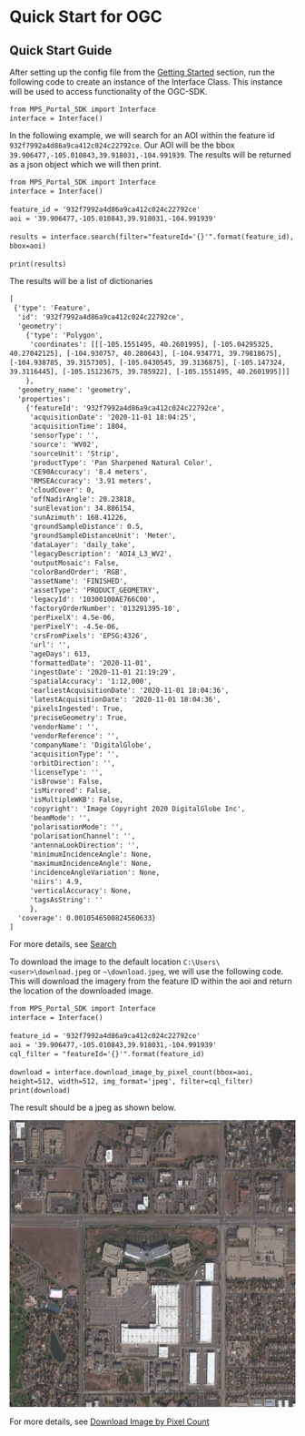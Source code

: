 # Quick Start for OGC

## Quick Start Guide

After setting up the config file from the [Getting Started](../index.md) section, run the following code to create an instance of the Interface Class. This instance will be used to access functionality of the OGC-SDK.

	from MPS_Portal_SDK import Interface
	interface = Interface()
	
In the following example, we will search for an AOI within the feature id `932f7992a4d86a9ca412c024c22792ce`. Our AOI will be the bbox `39.906477,-105.010843,39.918031,-104.991939`. The results will be returned as a json object which we will then print.


	from MPS_Portal_SDK import Interface
	interface = Interface()
	
	feature_id = '932f7992a4d86a9ca412c024c22792ce'
	aoi = '39.906477,-105.010843,39.918031,-104.991939'
	
	results = interface.search(filter="featureId='{}'".format(feature_id), bbox=aoi)
	
	print(results)
	
The results will be a list of dictionaries
	
	[
	 {'type': 'Feature', 
	  'id': '932f7992a4d86a9ca412c024c22792ce', 
	  'geometry': 
	    {'type': 'Polygon', 
		 'coordinates': [[[-105.1551495, 40.2601995], [-105.04295325, 40.27042125], [-104.930757, 40.280643], [-104.934771, 39.79818675], [-104.938785, 39.3157305], [-105.0430545, 39.3136875], [-105.147324, 39.3116445], [-105.15123675, 39.785922], [-105.1551495, 40.2601995]]]
		}, 
	  'geometry_name': 'geometry', 
	  'properties': 
	    {'featureId': '932f7992a4d86a9ca412c024c22792ce', 
		 'acquisitionDate': '2020-11-01 18:04:25', 
		 'acquisitionTime': 1804, 
		 'sensorType': '', 
		 'source': 'WV02', 
		 'sourceUnit': 'Strip', 
		 'productType': 'Pan Sharpened Natural Color', 
		 'CE90Accuracy': '8.4 meters', 
		 'RMSEAccuracy': '3.91 meters', 
		 'cloudCover': 0, 
		 'offNadirAngle': 20.23818, 
		 'sunElevation': 34.886154, 
		 'sunAzimuth': 168.41226, 
		 'groundSampleDistance': 0.5, 
		 'groundSampleDistanceUnit': 'Meter', 
		 'dataLayer': 'daily_take', 
		 'legacyDescription': 'AOI4_L3_WV2', 
		 'outputMosaic': False, 
		 'colorBandOrder': 'RGB', 
		 'assetName': 'FINISHED', 
		 'assetType': 'PRODUCT_GEOMETRY', 
		 'legacyId': '10300100AE766C00', 
		 'factoryOrderNumber': '013291395-10', 
		 'perPixelX': 4.5e-06, 
		 'perPixelY': -4.5e-06, 
		 'crsFromPixels': 'EPSG:4326', 
		 'url': '', 
		 'ageDays': 613, 
		 'formattedDate': '2020-11-01', 
		 'ingestDate': '2020-11-01 21:19:29', 
		 'spatialAccuracy': '1:12,000', 
		 'earliestAcquisitionDate': '2020-11-01 18:04:36', 
		 'latestAcquisitionDate': '2020-11-01 18:04:36', 
		 'pixelsIngested': True, 
		 'preciseGeometry': True, 
		 'vendorName': '', 
		 'vendorReference': '', 
		 'companyName': 'DigitalGlobe', 
		 'acquisitionType': '', 
		 'orbitDirection': '', 
		 'licenseType': '', 
		 'isBrowse': False, 
		 'isMirrored': False, 
		 'isMultipleWKB': False, 
		 'copyright': 'Image Copyright 2020 DigitalGlobe Inc', 
		 'beamMode': '', 
		 'polarisationMode': '', 
		 'polarisationChannel': '', 
		 'antennaLookDirection': '', 
		 'minimumIncidenceAngle': None, 
		 'maximumIncidenceAngle': None, 
		 'incidenceAngleVariation': None, 
		 'niirs': 4.9, 
		 'verticalAccuracy': None, 
		 'tagsAsString': ''
		 }, 
	  'coverage': 0.0010546500824560633}
	]
		
For more details, see [Search](image_search.md)
	
To download the image to the default location ``C:\Users\<user>\download.jpeg`` or `~\download.jpeg`, we will use the following code. This will download the imagery from the feature ID within the aoi and return the location of the downloaded image.

	from MPS_Portal_SDK import Interface
	interface = Interface()

	feature_id = '932f7992a4d86a9ca412c024c22792ce'
	aoi = '39.906477,-105.010843,39.918031,-104.991939'
	cql_filter = "featureId='{}'".format(feature_id)

	download = interface.download_image_by_pixel_count(bbox=aoi, height=512, width=512, img_format='jpeg', filter=cql_filter)
	print(download)
	
The result should be a jpeg as shown below.

![satellite_image](../images/sample_image.jpeg)

For more details, see [Download Image by Pixel Count](download_image_pixel_count.md)
	